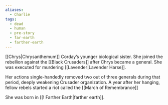 ```yaml
---
aliases:
  - Charlie
tags:
  - dead
  - human
  - pre-story
  - far-earth
  - farther-earth
---
```

[[Chrys|Chrysanthemum]] Corday’s younger biological sister. She joined the rebellion against the [[Black Crusaders]] after Chrys became a general. She was executed for murdering [[Lavender|Lavender Harse]].

Her actions single-handedly removed two out of three generals during that period, deeply weakening Crusader organization. A year after her hanging, fellow rebels started a riot called the [[March of Remembrance]] 

She was born in [[! Farther Earth|farther earth]].